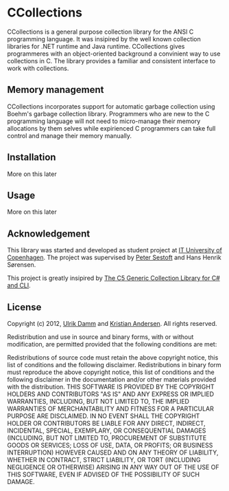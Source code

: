# CCollections

CCollections is a general purpose collection library for the ANSI C programming language. It was insipired by the well known collection libraries for .NET runtime and Java runtime.
CCollections gives programmeres with an object-oriented background a convinient way to use collections in C.
The library provides a familiar and consistent interface to work with collections.

## Memory management

CCollections incorporates support for automatic garbage collection using Boehm's garbage collection library.
Programmers who are new to the C programming language will not need to micro-manage their memory allocations by them selves
while expirienced C programmers can take full control and manage their memory manually.

## Installation

More on this later

## Usage

More on this later

## Acknowledgement

This library was started and developed as student project at [IT University of Copenhagen](http://itu.dk/). 
The project was supervised by [Peter Sestoft](http://itu.dk/people/sestoft) and Hans Henrik Sørensen. 

This project is greatly insipired by [The C5 Generic Collection Library for C# and CLI](http://www.itu.dk/research/c5/).

## License 

Copyright (c) 2012, [Ulrik Damm](http://github.com/ulrikdamm) and [Kristian Andersen](http://github.com/ksmandersen).
All rights reserved.

Redistribution and use in source and binary forms, with or without modification, are permitted provided that the following conditions are met:

Redistributions of source code must retain the above copyright notice, this list of conditions and the following disclaimer.
Redistributions in binary form must reproduce the above copyright notice, this list of conditions and the following disclaimer in the documentation and/or other materials provided with the distribution.
THIS SOFTWARE IS PROVIDED BY THE COPYRIGHT HOLDERS AND CONTRIBUTORS "AS IS" AND ANY EXPRESS OR IMPLIED WARRANTIES, INCLUDING, BUT NOT LIMITED TO, THE IMPLIED WARRANTIES OF MERCHANTABILITY AND FITNESS FOR A PARTICULAR PURPOSE ARE DISCLAIMED. IN NO EVENT SHALL THE COPYRIGHT HOLDER OR CONTRIBUTORS BE LIABLE FOR ANY DIRECT, INDIRECT, INCIDENTAL, SPECIAL, EXEMPLARY, OR CONSEQUENTIAL DAMAGES (INCLUDING, BUT NOT LIMITED TO, PROCUREMENT OF SUBSTITUTE GOODS OR SERVICES; LOSS OF USE, DATA, OR PROFITS; OR BUSINESS INTERRUPTION) HOWEVER CAUSED AND ON ANY THEORY OF LIABILITY, WHETHER IN CONTRACT, STRICT LIABILITY, OR TORT (INCLUDING NEGLIGENCE OR OTHERWISE) ARISING IN ANY WAY OUT OF THE USE OF THIS SOFTWARE, EVEN IF ADVISED OF THE POSSIBILITY OF SUCH DAMAGE.

